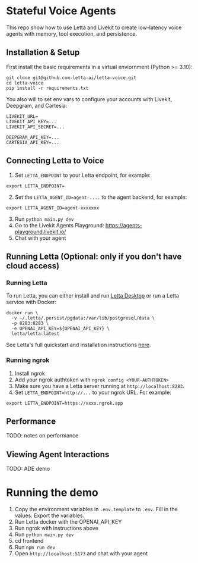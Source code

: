 # Stateful Voice Agents

This repo show how to use Letta and Livekit to create low-latency voice agents with memory, tool execution, and persistence.

## Installation & Setup

First install the basic requirements in a virtual enviornment (Python >= 3.10):

```
git clone git@github.com:letta-ai/letta-voice.git
cd letta-voice
pip install -r requirements.txt
```

You also will to set env vars to configure your accounts with Livekit, Deepgram, and Cartesia:

```
LIVEKIT_URL=
LIVEKIT_API_KEY=...
LIVEKIT_API_SECRET=...

DEEPGRAM_API_KEY=...
CARTESIA_API_KEY=...
```

## Connecting Letta to Voice

1. Set `LETTA_ENDPOINT` to your Letta endpoint, for example:

```
export LETTA_ENDPOINT=
```

2. Set the `LETTA_AGENT_ID=agent-....` to the agent backend, for example:

```
export LETTA_AGENT_ID=agent-xxxxxxx
```

3. Run `python main.py dev`
4. Go to the Livekit Agents Playground: https://agents-playground.livekit.io/
5. Chat with your agent

## Running Letta (Optional: only if you don't have cloud access)

### Running Letta

To run Letta, you can either install and run [Letta Desktop](https://docs.letta.com/install) or run a Letta service with Docker:

```
docker run \
  -v ~/.letta/.persist/pgdata:/var/lib/postgresql/data \
  -p 8283:8283 \
  -e OPENAI_API_KEY=${OPENAI_API_KEY} \
  letta/letta:latest
```

See Letta's full quickstart and installation instructions [here](https://docs.letta.com/quickstart).

### Running ngrok

1. Install ngrok
2. Add your ngrok authtoken with `ngrok config <YOUR-AUTHTOKEN>`
3. Make sure you have a Letta server running at `http://localhost:8283`.
4. Set `LETTA_ENDPOINT=http://...` to your ngrok URL. For example:

```
export LETTA_ENDPOINT=https://xxxx.ngrok.app
```

## Performance

TODO: notes on performance

## Viewing Agent Interactions

TODO: ADE demo

# Running the demo

1. Copy the environment variables in `.env.template` to `.env`. Fill in the values. Export the variables.
2. Run Letta docker with the OPENAI_API_KEY
3. Run ngrok with instructions above
4. Run `python main.py dev`
5. cd frontend
6. Run `npm run dev`
7. Open `http://localhost:5173` and chat with your agent
